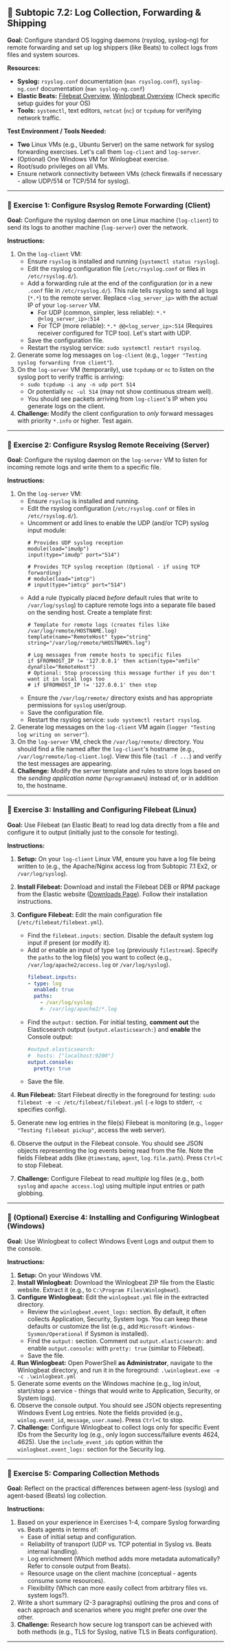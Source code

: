 ## 🔬 Subtopic 7.2: Log Collection, Forwarding & Shipping

**Goal:** Configure standard OS logging daemons (rsyslog, syslog-ng) for remote forwarding and set up log shippers (like Beats) to collect logs from files and system sources.

**Resources:**

* **Syslog:** `rsyslog.conf` documentation (`man rsyslog.conf`), `syslog-ng.conf` documentation (`man syslog-ng.conf`)
* **Elastic Beats:** [Filebeat Overview](https://www.elastic.co/beats/filebeat), [Winlogbeat Overview](https://www.elastic.co/beats/winlogbeat) (Check specific setup guides for your OS)
* **Tools:** `systemctl`, text editors, `netcat` (`nc`) or `tcpdump` for verifying network traffic.

**Test Environment / Tools Needed:**

* **Two** Linux VMs (e.g., Ubuntu Server) on the same network for syslog forwarding exercises. Let's call them `log-client` and `log-server`.
* (Optional) One Windows VM for Winlogbeat exercise.
* Root/sudo privileges on all VMs.
* Ensure network connectivity between VMs (check firewalls if necessary - allow UDP/514 or TCP/514 for syslog).

---

### 🔹 **Exercise 1: Configure Rsyslog Remote Forwarding (Client)**

**Goal:** Configure the rsyslog daemon on one Linux machine (`log-client`) to send its logs to another machine (`log-server`) over the network.

**Instructions:**

1.  On the `log-client` VM:
    * Ensure `rsyslog` is installed and running (`systemctl status rsyslog`).
    * Edit the rsyslog configuration file (`/etc/rsyslog.conf` or files in `/etc/rsyslog.d/`).
    * Add a forwarding rule at the end of the configuration (or in a new `.conf` file in `/etc/rsyslog.d/`). This rule tells rsyslog to send all logs (`*.*`) to the remote server. Replace `<log_server_ip>` with the actual IP of your `log-server` VM.
        * For UDP (common, simpler, less reliable): `*.* @<log_server_ip>:514`
        * For TCP (more reliable): `*.* @@<log_server_ip>:514` (Requires receiver configured for TCP too). Let's start with UDP.
    * Save the configuration file.
    * Restart the rsyslog service: `sudo systemctl restart rsyslog`.
2.  Generate some log messages on `log-client` (e.g., `logger "Testing syslog forwarding from client"`).
3.  On the `log-server` VM (temporarily), use `tcpdump` or `nc` to listen on the syslog port to verify traffic is arriving:
    * `sudo tcpdump -i any -n udp port 514`
    * Or potentially `nc -ul 514` (may not show continuous stream well).
    * You should see packets arriving from `log-client`'s IP when you generate logs on the client.
4.  **Challenge:** Modify the client configuration to *only* forward messages with priority `*.info` or higher. Test again.

---

### 🔹 **Exercise 2: Configure Rsyslog Remote Receiving (Server)**

**Goal:** Configure the rsyslog daemon on the `log-server` VM to listen for incoming remote logs and write them to a specific file.

**Instructions:**

1.  On the `log-server` VM:
    * Ensure `rsyslog` is installed and running.
    * Edit the rsyslog configuration (`/etc/rsyslog.conf` or files in `/etc/rsyslog.d/`).
    * Uncomment or add lines to enable the UDP (and/or TCP) syslog input module:
        ```
        # Provides UDP syslog reception
        module(load="imudp")
        input(type="imudp" port="514")

        # Provides TCP syslog reception (Optional - if using TCP forwarding)
        # module(load="imtcp")
        # input(type="imtcp" port="514")
        ```
    * Add a rule (typically placed *before* default rules that write to `/var/log/syslog`) to capture remote logs into a separate file based on the sending host. Create a template first:
        ```
        # Template for remote logs (creates files like /var/log/remote/HOSTNAME.log)
        template(name="RemoteHost" type="string" string="/var/log/remote/%HOSTNAME%.log")

        # Log messages from remote hosts to specific files
        if $FROMHOST_IP != '127.0.0.1' then action(type="omfile" dynaFile="RemoteHost")
        # Optional: Stop processing this message further if you don't want it in local logs too
        # if $FROMHOST_IP != '127.0.0.1' then stop
        ```
    * Ensure the `/var/log/remote/` directory exists and has appropriate permissions for `syslog` user/group.
    * Save the configuration file.
    * Restart the rsyslog service: `sudo systemctl restart rsyslog`.
2.  Generate log messages on the `log-client` VM again (`logger "Testing log writing on server"`).
3.  On the `log-server` VM, check the `/var/log/remote/` directory. You should find a file named after the `log-client`'s hostname (e.g., `/var/log/remote/log-client.log`). View this file (`tail -f ...`) and verify the test messages are appearing.
4.  **Challenge:** Modify the server template and rules to store logs based on the *sending application name* (`%programname%`) instead of, or in addition to, the hostname.

---

### 🔹 **Exercise 3: Installing and Configuring Filebeat (Linux)**

**Goal:** Use Filebeat (an Elastic Beat) to read log data directly from a file and configure it to output (initially just to the console for testing).

**Instructions:**

1.  **Setup:** On your `log-client` Linux VM, ensure you have a log file being written to (e.g., the Apache/Nginx access log from Subtopic 7.1 Ex2, or `/var/log/syslog`).
2.  **Install Filebeat:** Download and install the Filebeat DEB or RPM package from the Elastic website ([Downloads Page](https://www.elastic.co/downloads/beats/filebeat)). Follow their installation instructions.

3.  **Configure Filebeat:** Edit the main configuration file (`/etc/filebeat/filebeat.yml`).
    * Find the `filebeat.inputs:` section. Disable the default system log input if present (or modify it).
    * Add or enable an input of type `log` (previously `filestream`). Specify the `paths` to the log file(s) you want to collect (e.g., `/var/log/apache2/access.log` or `/var/log/syslog`).
        ```yaml
        filebeat.inputs:
        - type: log
          enabled: true
          paths:
            - /var/log/syslog
            #- /var/log/apache2/*.log
        ```
    * Find the `output:` section. For initial testing, **comment out** the Elasticsearch output (`output.elasticsearch:`) and **enable** the Console output:
        ```yaml
        #output.elasticsearch:
        #  hosts: ["localhost:9200"]
        output.console:
          pretty: true
        ```
    * Save the file.
4.  **Run Filebeat:** Start Filebeat directly in the foreground for testing: `sudo filebeat -e -c /etc/filebeat/filebeat.yml` (`-e` logs to stderr, `-c` specifies config).
5.  Generate new log entries in the file(s) Filebeat is monitoring (e.g., `logger "Testing filebeat pickup"`, access the web server).
6.  Observe the output in the Filebeat console. You should see JSON objects representing the log events being read from the file. Note the fields Filebeat adds (like `@timestamp`, `agent`, `log.file.path`). Press `Ctrl+C` to stop Filebeat.
7.  **Challenge:** Configure Filebeat to read *multiple* log files (e.g., both `syslog` and `apache access.log`) using multiple input entries or path globbing.

---

### 🔹 **(Optional) Exercise 4: Installing and Configuring Winlogbeat (Windows)**

**Goal:** Use Winlogbeat to collect Windows Event Logs and output them to the console.

**Instructions:**

1.  **Setup:** On your Windows VM.
2.  **Install Winlogbeat:** Download the Winlogbeat ZIP file from the Elastic website. Extract it (e.g., to `C:\Program Files\Winlogbeat`).
3.  **Configure Winlogbeat:** Edit the `winlogbeat.yml` file in the extracted directory.
    * Review the `winlogbeat.event_logs:` section. By default, it often collects Application, Security, System logs. You can keep these defaults or customize the list (e.g., add `Microsoft-Windows-Sysmon/Operational` if Sysmon is installed).
    * Find the `output:` section. Comment out `output.elasticsearch:` and enable `output.console:` with `pretty: true` (similar to Filebeat).
    * Save the file.
4.  **Run Winlogbeat:** Open PowerShell **as Administrator**, navigate to the Winlogbeat directory, and run it in the foreground:
    `.\winlogbeat.exe -e -c .\winlogbeat.yml`
5.  Generate some events on the Windows machine (e.g., log in/out, start/stop a service - things that would write to Application, Security, or System logs).
6.  Observe the console output. You should see JSON objects representing Windows Event Log entries. Note the fields provided (e.g., `winlog.event_id`, `message`, `user.name`). Press `Ctrl+C` to stop.
7.  **Challenge:** Configure Winlogbeat to collect logs only for specific Event IDs from the Security log (e.g., only logon success/failure events 4624, 4625). Use the `include_event_ids` option within the `winlogbeat.event_logs:` section for the Security log.

---

### 🔹 **Exercise 5: Comparing Collection Methods**

**Goal:** Reflect on the practical differences between agent-less (syslog) and agent-based (Beats) log collection.

**Instructions:**

1.  Based on your experience in Exercises 1-4, compare Syslog forwarding vs. Beats agents in terms of:
    * Ease of initial setup and configuration.
    * Reliability of transport (UDP vs. TCP potential in Syslog vs. Beats internal handling).
    * Log enrichment (Which method adds more metadata automatically? Refer to console output from Beats).
    * Resource usage on the client machine (conceptual - agents consume some resources).
    * Flexibility (Which can more easily collect from arbitrary files vs. system logs?).
2.  Write a short summary (2-3 paragraphs) outlining the pros and cons of each approach and scenarios where you might prefer one over the other.
3.  **Challenge:** Research how secure log transport can be achieved with both methods (e.g., TLS for Syslog, native TLS in Beats configuration).

---